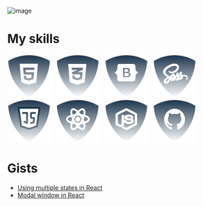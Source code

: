 ![image](https://www.leanyou.pl/wp-content/uploads/2020/08/MTM-Methods-Time-Measurement-1024x390.jpg)

# My skills

![html5](./img/html.svg) &nbsp;
![css](./img/css.svg) &nbsp;
![Botstrap](./img/bootstrap.svg) &nbsp;
![Sass](./img/sass.svg) &nbsp;
![JS](./img/js.svg) &nbsp;
![ReactJS](./img/reactjs.svg) &nbsp;
![NodeJS](./img/nodejs.svg) &nbsp;
![Github](./img/github.svg) &nbsp;

# Gists

<ul>
  <li><a href="https://gist.github.com/JSDID/bb574225fc4e6fb4514581c5a642c977">Using multiple states in React<a/></li>
  <li><a href="https://gist.github.com/JSDID/c168e4525d3e8bf9f8baf5fd41b7b0ea">Modal window in React<a/></li>
</ul>



